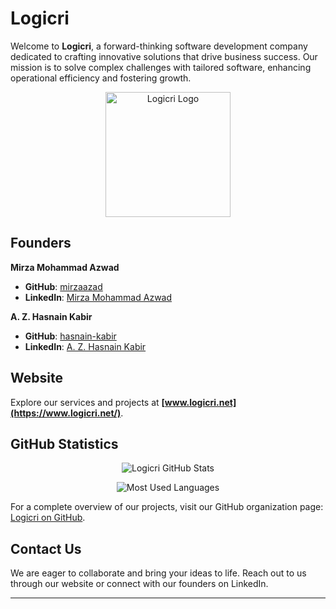 # Logicri

Welcome to **Logicri**, a forward-thinking software development company dedicated to crafting innovative solutions that drive business success. Our mission is to solve complex challenges with tailored software, enhancing operational efficiency and fostering growth.

<p align="center">
  <img src="/assets/favicon.ico" alt="Logicri Logo" width="200"/>
</p>

## Founders

**Mirza Mohammad Azwad**

- **GitHub**: [mirzaazad](https://github.com/mirzaazad)
- **LinkedIn**: [Mirza Mohammad Azwad](https://bd.linkedin.com/in/mirza-mohammad-azwad-b5239b1a4)

**A. Z. Hasnain Kabir**

- **GitHub**: [hasnain-kabir](https://github.com/HasnainKabir-repos)
- **LinkedIn**: [A. Z. Hasnain Kabir](https://bd.linkedin.com/in/a-z-hasnain-kabir-632495216)

## Website

Explore our services and projects at **[www.logicri.net](https://www.logicri.net/)**.

## GitHub Statistics

<p align="center">
  <img src="https://github-readme-stats.vercel.app/api?username=logicri&show_icons=true&theme=radical" alt="Logicri GitHub Stats"/>
</p>

<p align="center">
  <img src="https://github-readme-stats.vercel.app/api/top-langs/?username=logicri&layout=compact&theme=radical" alt="Most Used Languages"/>
</p>

<!-- ### Popular Repositories

1. **Project Alpha**

   - **Description**: A robust solution for enterprise resource planning.
   - **Stars**: ![GitHub Repo stars](https://img.shields.io/github/stars/logicri/project-alpha?style=social)
   - **Forks**: ![GitHub forks](https://img.shields.io/github/forks/logicri/project-alpha?style=social)
   - **Repository**: [Link](https://github.com/logicri/project-alpha)

2. **Beta Suite**

   - **Description**: A comprehensive suite of tools for data analysis.
   - **Stars**: ![GitHub Repo stars](https://img.shields.io/github/stars/logicri/beta-suite?style=social)
   - **Forks**: ![GitHub forks](https://img.shields.io/github/forks/logicri/beta-suite?style=social)
   - **Repository**: [Link](https://github.com/logicri/beta-suite)

3. **Gamma API**
   - **Description**: A scalable API framework for web applications.
   - **Stars**: ![GitHub Repo stars](https://img.shields.io/github/stars/logicri/gamma-api?style=social)
   - **Forks**: ![GitHub forks](https://img.shields.io/github/forks/logicri/gamma-api?style=social)
   - **Repository**: [Link](https://github.com/logicri/gamma-api) -->

For a complete overview of our projects, visit our GitHub organization page: [Logicri on GitHub](https://github.com/LogicriBD).

## Contact Us

We are eager to collaborate and bring your ideas to life. Reach out to us through our website or connect with our founders on LinkedIn.

---
